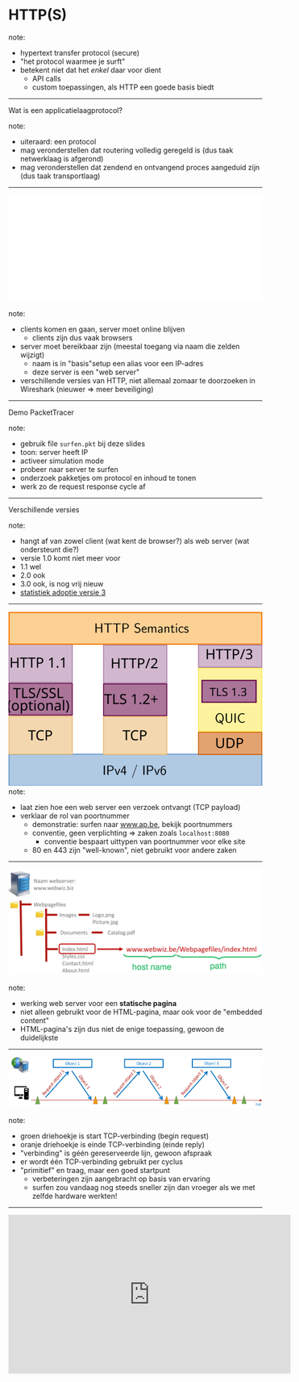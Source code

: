 # HTTP(S)

note:
- hypertext transfer protocol (secure)
- "het protocol waarmee je surft"
- betekent niet dat het *enkel* daar voor dient
  - API calls
  - custom toepassingen, als HTTP een goede basis biedt
---
Wat is een applicatielaagprotocol?

note:
- uiteraard: een protocol
- mag veronderstellen dat routering volledig geregeld is (dus taak netwerklaag is afgerond)
- mag veronderstellen dat zendend en ontvangend proces aangeduid zijn (dus taak transportlaag)
---
![Basisinteractie tussen HTTP client en HTTP server](./afbeeldingen/client-server-base-interaction.png)

note:
- clients komen en gaan, server moet online blijven
  - clients zijn dus vaak browsers
- server moet bereikbaar zijn (meestal toegang via naam die zelden wijzigt)
  - naam is in "basis"setup een alias voor een IP-adres
  - deze server is een "web server"
- verschillende versies van HTTP, niet allemaal zomaar te doorzoeken in Wireshark (nieuwer ⇒ meer beveiliging)
---
Demo PacketTracer

note:
- gebruik file `surfen.pkt` bij deze slides
- toon: server heeft IP
- activeer simulation mode
- probeer naar server te surfen
- onderzoek pakketjes om protocol en inhoud te tonen
- werk zo de request response cycle af
---
Verschillende versies

note:
- hangt af van zowel client (wat kent de browser?) als web server (wat ondersteunt die?)
- versie 1.0 komt niet meer voor
- 1.1 wel
- 2.0 ook
- 3.0 ook, is nog vrij nieuw
- [statistiek adoptie versie 3](https://w3techs.com/technologies/details/ce-http3)
---
![situering HTTP in protocolstack](./afbeeldingen/http_in_stack.svg)
note:
- laat zien hoe een web server een verzoek ontvangt (TCP payload)
- verklaar de rol van poortnummer
  - demonstratie: surfen naar www.ap.be, bekijk poortnummers
  - conventie, geen verplichting ⇒ zaken zoals `localhost:8080`
    - conventie bespaart uittypen van poortnummer voor elke site
  - 80 en 443 zijn "well-known", niet gebruikt voor andere zaken
---

![gebruik URL](./afbeeldingen/gebruikURL.png)

note:
- werking web server voor een **statische pagina**
- niet alleen gebruikt voor de HTML-pagina, maar ook voor de "embedded content"
- HTML-pagina's zijn dus niet de enige toepassing, gewoon de duidelijkste
---
![niet-persistente verbinding](./afbeeldingen/HTTP-non-persistent.png)

note:
- groen driehoekje is start TCP-verbinding (begin request)
- oranje driehoekje is einde TCP-verbinding (einde reply)
- "verbinding" is géén gereserveerde lijn, gewoon afspraak
- er wordt één TCP-verbinding gebruikt per cyclus
- "primitief" en traag, maar een goed startpunt
  - verbeteringen zijn aangebracht op basis van ervaring
  - surfen zou vandaag nog steeds sneller zijn dan vroeger als we met zelfde hardware werkten!
---
<iframe width="560" height="315" src="https://www.youtube.com/embed/2QVxUuTHLus?si=Dyu0SaTvuZFiUlJI"
                        title="YouTube video player" frameborder="0"
                        allow="accelerometer; autoplay; clipboard-write; encrypted-media; gyroscope; picture-in-picture; web-share"
                        allowfullscreen />

note:
- "trage" voorbeeld = HTTP 1.1
- als de eerdere uitleg HTTP 1.0 is, hoe zou dat er dan uitzien?
- snellere voorbeeld is hier HTTP 2, 3 is nog sneller maar beperkt ondersteund
---
```text
Method spatie Path spatie Version\r\n 
Header veldnaam:waarde\r\n            
Header veldnaam:waarde\r\n            
Header veldnaam:waarde\r\n            
...                                   
Header veldnaam:waarde\r\n            
\r\n                                  
Data Data Data Data Data ...          
```

note:
- dit is de achterliggende structuur
- als er op MDN,... sprake is over headers,... gaat het over deze zaken
---
```text
GET /nl/faqs HTTP/1.1\r\n                 
Host: www.bpost.be \r\n                   
User-agent: Mozilla/5.0 Firefox/69.0 \r\n 
Connection: keep-alive \r\n               
Accept:text/html\r\n                      
```

note:
- concreter voorbeeld van de eerdere template
- dit is een *request*, een response zou er anders uitzien
- alles behalve de data is in ASCII
- headers zijn niet allemaal vereist
- een web server = een programma dat deze zaken uitleest, analyseert, een antwoord opbouwt in functie ervan
- dataveld is "free form"
- **vraag**: wat zou de gebruiker in zijn URL-balk hebben ingetypt?
- **vraag**: welke browser is hier gebruikt?
---
- GET
- POST
- PUT
- DELETE
- ...

note:
- komen niet allemaal voor in browserverkeer
- kan deze genereren met Postman / Thunder Client
- deze vier zijn te kennen, er zijn er meer
- PUT is de lastigste: een "upsert"
---
`curl -X METHOD URL -H "HEADERNAAM1: HEADERWAARDE1" -H "HEADERNAAM2: HEADERWAARDE2" ...`
note:

- voor als je HTTP wil automatiseren
- eigenlijk hetzelfde als `fetch` in NodeJS
  - wel veel kleiner en op veel meer machines beschikbaar
- Voorbeeld: `curl -X GET www.ap.be` (301: redirect, browser zou automatisch volgen)
---
- Open het Wireshark bestand `http1` van op DigitAP.
- Beantwoord volgende vragen:
  - Wat is het IP-adres van de **server**?
  - Naar welke serverpoort wordt er hier gestuurd?
  - Met welk protocol komt dit poortnummer overeen?
  - Welke versie van HTTP is er hier gebruikt?
  - Welke URL is er opgevraagd?
  - Welke HTTP method is er gebruikt?
  - Hoe veel headerlijnen zijn er hier in de request?
  - Hoe veel (niet-header) data?
---
```text
Versie spatie Code spatie Phrase\r\n 
Header veldnaam:waarde\r\n           
Header veldnaam:waarde\r\n           
Header veldnaam:waarde\r\n           
...                                  
Header veldnaam:waarde\r\n           
\r\n                                 
Data Data Data Data Data ...         

```
---
```text
HTTP/1.1 200 OK\r\n                               
Date: Fri, 27 sep 2019 09:29:38 GMT\r\n           
Server: Apache\r\n                                
Last-Modified: Wed, 25 sep 2019 21:58:55 GMT \r\n 
Content-Type:text/html\r\n                        
Content-Length:586\r\n                            
\r\n                                              
Data Data Data Data                               
```

note:
- een **response**, te herkennen aan gebruik van een foutcode
  - eerste cijfer moet je herkennen, de rest niet
  - 200 en 404 moet je wel op het zicht kunnen zeggen
- "Data" is bijvoorbeeld de HTML, maar wel voorgesteld als bytes
  - hoe die bytes begrepen moeten worden, kan mee in `Content-Type` header
- bekijk ook even het "network" tabblad in de browser (Firefox doet dit alvast goed): zelfde info, makkelijker leesbaar
- denkvraag: wat betekent dit voor iets zoals een website die de tussenstand van een sportwedstrijd of iets dergelijks toont?
---
- Beantwoord volgende vragen over het bestand `http2`:
  - Zorg dat enkel HTTP-pakketten zichtbaar zijn.
  - Welke URL werd bezocht?
  - Geef een lijst van de "embedded content".
  - Welke opgevraagde file kon niet gevonden worden?
  - Hoe kan je dit hier aflezen?
  - Ga op een HTTP pakketje staan, rechtsklik en kies voor “Follow” → "HTTP stream"
  - Wanneer is de homepage van de website voor de laatste keer aangepast?
  - Wanneer werd de website bezocht?
  - Welke font wordt er op de website gebruikt?
---
- Open [cheat sheet curl](https://devhints.io/curl)
- Start een trace in Wireshark.
- Doe met curl een POST request naar het pad `post` van de website `https://httpbin.org`. Geef met de `accept` aan dat het antwoordtype `application/json` moet zijn.
- Stop de trace.
- Filter enkel de pakketten die behoren tot deze interactie.
  - Tip: zoek er één dat tot deze interactie behoort en rechterklik...
- Kan je te weten komen welk type server heeft geantwoord?
---
![situering HTTPS](./afbeeldingen/http_in_stack.svg)

note:
- TLS is tegenwoordig vereist
- sites als NeverSSL **moeten** oudere versie blijven gebruiken
- eigenlijk is SSL verouderd en vervangen door TLS, maar we gebruiken het nog als term (NeverSSL, SSL-certificaat,...)
---
```text
Versie spatie Code spatie Phrase\r\n 
Header veldnaam:waarde\r\n           
Header veldnaam:waarde\r\n           
Header veldnaam:waarde\r\n           
...                                  
Header veldnaam:waarde\r\n           
\r\n                                 
Data Data Data Data Data ...         
```

note:
- unencrypted
- mogelijk zichtbaar voor wie Wireshark runt op zelfde Wifi
- zichtbaar voor tussenstops tussen client en server
---
## HTTPS
---
- authenticatie
- encryptie
- HTTP protocol zelf blijft ongewijzigd
---
<iframe width="560" height="315"
                        src="https://www.youtube.com/embed/j9QmMEWmcfo?si=uhMhe5eoUejHJaat&amp;start=66"
                        title="YouTube video player" frameborder="0"
                        allow="accelerometer; autoplay; clipboard-write; encrypted-media; gyroscope; picture-in-picture; web-share"
                        allowfullscreen />

note:

- probeer zo veel mogelijk te volgen (van start tot 3:47), ik zal de belangrijkste puntjes benoemen
  - er vindt een handshake plaats
  - server toont een certificaat, met daarin een public key, gegarandeerd door een vertrouwde partij (CA)
  - client kan dus iets terugzenden dat (volgens de vertrouwde partij) enkel bedoelde ontvanger kan lezen
  - op basis hiervan spreken ze een gedeeld geheim af (enkel zender en ontvanger kennen dit)
  - "self-signed certificate" is alleen zinvol voor testen, nooit vertrouwen (betekent dat server over zichzelf zegt dat hij betrouwbaar is)
  - oude beste practices blijven gelden, maar niet om exact dezelfde redenen
    - bv. geen wachtwoorden via `GET`
      - blijft nuttig omdat inkomende requests vaak gelogd worden, maar hun data niet
---
![TCP handshake](./afbeeldingen/TCP-handshake.png)
---
Certificaten

note:
- "bewijs van echtheid"
- van "DV" (domeinvalidatie) tot "EV" (extended validatie, inclusief soort background check)
- vooral belangrijk te onthouden:
  - bestaan voor volledig gespecifieerde domeinnamen of voor suffixen
  - LetsEncrypt is altijd mogelijk en is gratis, is dan ook het "bare minimum"
    - bewijst dat je communiceert met de eigenaar van die domeinnaam, maar bv. niet dat die domeinnaam eigendom is van bedrijf XYZ
  - demonstratie: "grote" websites geverifieerd door Google, Amazon, Microsoft,... ; blogs etc. vaak door Letsencrypt
---
TLS in Wireshark

note:
- enkel de "handshake" is normaal gesproken zichtbaar
- je kan voor je eigen traces wel extra info bijhouden ("secret key"), zodat je kan zien welk verkeer je stuurt
- bv. voor Examon kan je eigenlijk achterhalen welke data je naar de server stuurt
---
Statelessness

note:
- eenvoudiger ontwerp protocol
  - eenvoudiger te implementeren voor clientapplicaties zoals browsers en voor web servers
- minder feilbaar
- maar... strookt dit met de ervaring?
  - cookies
  - mechanismen voor local storage
  - database
---
Cookies

note:
- HTTP 1.0 lag vast in 1991, cookies in 1994!
- past binnen trend om voort te bouwen op eenvoudigere basis (bv. QUIC bovenop UDP)
- typisch 4 componenten
  - cookie header in de response ("hey, browser, onthoud dit voor deze website")
  - cookie header in request naar de website ("dit is wat ik moest onthouden")
  - cookie zelf (bestandje in de browser)
  - databasetabel (als de server iets moet onthouden)
---
![interactie client-server bij gebruik session cookie](./afbeeldingen/cookies-sessions.webp)
---
Nadelen

note:
- privacy (tracking cookies specifiek!)
- security (als bestandje dient als "polsbandje" voor login, kan het mogelijk gestolen worden)
---
```javascript
// ongewone schrijfwijze
// dit is **client**-side JavaScript
let allCookies = document.cookie; // "a=b;c=d;e=f"
document.cookie = "g=h"; // stelt één cookie in
// allCookies is nu "a=b;c=d;e=f;g=h"
```
---
```javascript
// server-side, bijvoorbeeld in Express:
res.cookie(name, 'value', {maxAge: 360000});
// dit vereist de cookie-parser middleware
// als we nu een antwoord sturen, bevat het een Set-Cookie header
```
---
- `max-age`
- `secure`
- `httponly`
- `samesite`

note:
- belangrijke aandachtspuntjes wanneer je een cookie aanmaakt (voorbeeld: MDN)
- `secure` = vereist HTTPS, geen gewone HTTP
- `httponly` = kan niet uitgelezen worden met JS, dus enkel de rechtstreeks gecontacteerde web server kan dit uitlezen als onderdeel HTTP request
  - "injecteren" van JavaScript is een typische aanval, bv. als de target website request data op een of andere manier herrendert in de response
- **opgelet**: als ik toegang heb tot iemands bestandensysteem, kan ik altijd de cookie gewoonweg kopiëren, dat is nog een apart risico
- `samesite` vereist iets meer toelichting
---
![voorbeeld cross-site request forgery](./afbeeldingen/csrf_01.png)
note:

- houdt dus in dat iemand anders een **request** kan sturen namens de gebruiker
- "cross-site" = er bestaat een vorm van interactie tussen de sites (bv. formulier op site A doet POST request naar site B)
  - **dit hoeft geen klassieke phishing te zijn, waarbij site A er uitziet als site B!**
  - er moet gewoon op een of andere manier contact opgenomen worden met de andere site wanneer de security settings voor de cookie zwak zijn
  - als bv. een login cookie dan mee verstuurd wordt, kan site A data sturen naar pakweg het formulier om je wachtwoord te veranderen op site B
---
Moraal

note:
- wees voorzichtig met gebruik van cookies en informeer je rond best practices security, mogelijk specifiek voor je web framework!
---
Local storage en IndexedDB

note:
- doen wat aan cookies denken
- ander toepassingsgebied: dienen voor gebruik met JavaScript
---
### Opdrachten
---
Zoekopdracht:

- session cookie
- persistent cookie
- first-party cookie
- third-party cookie
- zombie cookie
- tracking cookie
---
www.ap.be

note:
- Welke cookies worden ingesteld?
- Hoe kan je dit zien?
---
amiunique.org

note:
- Vorm van tracking **zonder** cookies, "browser fingerprinting"
---
![proxy server](./afbeeldingen/proxyserver.png)
---
(HTTP) proxy

note:
- "goede" man in the middle
- bespaart bandbreedte
- kan extra beveiliging toevoegen
- kan surfgedrag werknemers beperken / monitoren
- kan met TLS werken, maar vereist extra certificaat (waardoor eigenaar proxy *al* je verkeer kan monitoren, in principe zelfs als je niet meer via de proxy surft maar wel het certificaat behoudt)
- verwant aan een VPN, maar focus ligt op caching i.p.v. verbeteren privacy
- soms beperkt tot HTTP, soms voor alle soorten verkeer
- lijstje: https://www.fortinet.com/resources/cyberglossary/proxy-server
---
![MITMproxy](./afbeeldingen/mitmproxy.gif)

note:
- eenvoudige proxy voor security doeleinden
- surf naar neverssl.com
- bewerk opgezochte pagina, bewerk antwoord
- kan geautomatiseerd
- kan dus ook met TLS
---
![flowchart proxy modes](https://docs.mitmproxy.org/stable/schematics/proxy-modes-flowchart.png)
---
- installeer mitmproxy (mogelijk expliciet toelaten)
- run in terminal: `mitmproxy`
- run in tweede terminal: `curl --proxy localhost:8080 neverssl.com`
- wat zie je gebeuren?
- stop hierna het commando `mitmproxy` met de `q`-toets
---
- bekijk het tutorialfilmpje op [deze pagina](https://docs.mitmproxy.org/stable/mitmproxytutorial-interceptrequests/)
- start het commando `mitmweb` (de grafische versie)
- Stel via "start" → "intercept" een filter in die responses tegenhoudt
- Navigeer met <code>curl</code> naar http://wttr.in/Antwerpen
- Ga na dat je het request ziet in MITMWeb
- Pas het weerbericht aan dat de ontvanger te zien krijgt
- Laat het gewijzigde antwoord versturen
- Zie je het aangepaste weerbericht in de terminal?
---
**reverse** proxy

note:
- past **inkomend** verkeer aan eerder dan uitgaand 
- kan gebruikt worden om aparte web servers op zelfde machine te runnen
- kan gebruikt worden om HTTPS te voorzien wanneer de web servers dit zelf niet ingebouwd hebben
- je zal er zo eentje voorzien voor je projectopdracht
- **veronderstel in code niet dat je rechtstreeks met de andere partij spreekt!**
---
- Lees [deze pagina](https://docs.mitmproxy.org/stable/concepts-modes/#reverse-proxy) tot en met "Listen port"
- Zorg dat HTTP-verkeer naar localhost:8080 wordt omgeleid naar neverssl.com via de terminalversie van `mitmproxy`
- Configureer de reverse proxy om requests te onderscheppen.
- Stuur een request naar localhost:8080 met curl (zonder `--proxy` in het commando!).
- Zie je iets in je MITM venster?
- Wat gebeurt er als je rechtstreeks naar http://neverssl.com gaat met curl?
  - (Met je browser zie je dit niet altijd omwille van caching.)

